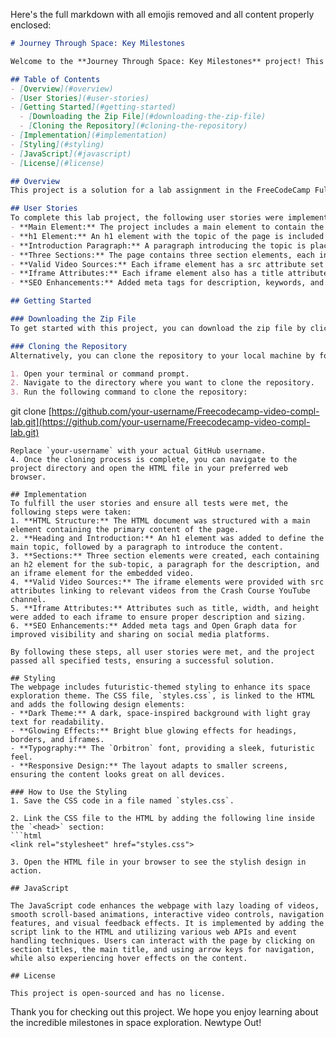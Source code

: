 Here's the full markdown with all emojis removed and all content properly enclosed:

```markdown
# Journey Through Space: Key Milestones

Welcome to the **Journey Through Space: Key Milestones** project! This simple webpage highlights significant moments in the history of space exploration, complete with embedded videos from the Crash Course YouTube channel.

## Table of Contents
- [Overview](#overview)
- [User Stories](#user-stories)
- [Getting Started](#getting-started)
  - [Downloading the Zip File](#downloading-the-zip-file)
  - [Cloning the Repository](#cloning-the-repository)
- [Implementation](#implementation)
- [Styling](#styling)
- [JavaScript](#javascript)
- [License](#license)

## Overview
This project is a solution for a lab assignment in the FreeCodeCamp Full Stack Developer Track, which is a mandatory component of the curriculum. It showcases a series of key milestones in space exploration, from the early days of the Space Race to modern achievements in interplanetary travel. Each section includes an informative video to deepen your understanding of these fascinating topics.

## User Stories
To complete this lab project, the following user stories were implemented and ensured to meet all specifications:
- **Main Element:** The project includes a main element to contain the primary content.
- **h1 Element:** An h1 element with the topic of the page is included at the top.
- **Introduction Paragraph:** A paragraph introducing the topic is placed below the h1 element.
- **Three Sections:** The page contains three section elements, each including an h2 element for the sub-topic, a paragraph for the description, and an iframe element for the embedded video.
- **Valid Video Sources:** Each iframe element has a src attribute set to a valid video from the Crash Course YouTube channel.
- **Iframe Attributes:** Each iframe element also has a title attribute to describe the embedded content, and height and width attributes to set the element to a proper size.
- **SEO Enhancements:** Added meta tags for description, keywords, and Open Graph properties to improve search engine optimization.

## Getting Started

### Downloading the Zip File
To get started with this project, you can download the zip file by clicking on the green "Code" button on the GitHub repository and selecting "Download ZIP".

### Cloning the Repository
Alternatively, you can clone the repository to your local machine by following these steps:

1. Open your terminal or command prompt.
2. Navigate to the directory where you want to clone the repository.
3. Run the following command to clone the repository:
```

git clone [https://github.com/your-username/Freecodecamp-video-compl-lab.git](https://github.com/your-username/Freecodecamp-video-compl-lab.git)

````
Replace `your-username` with your actual GitHub username.
4. Once the cloning process is complete, you can navigate to the project directory and open the HTML file in your preferred web browser.

## Implementation
To fulfill the user stories and ensure all tests were met, the following steps were taken:
1. **HTML Structure:** The HTML document was structured with a main element containing the primary content of the page.
2. **Heading and Introduction:** An h1 element was added to define the main topic, followed by a paragraph to introduce the content.
3. **Sections:** Three section elements were created, each containing an h2 element for the sub-topic, a paragraph for the description, and an iframe element for the embedded video.
4. **Valid Video Sources:** The iframe elements were provided with src attributes linking to relevant videos from the Crash Course YouTube channel.
5. **Iframe Attributes:** Attributes such as title, width, and height were added to each iframe to ensure proper description and sizing.
6. **SEO Enhancements:** Added meta tags and Open Graph data for improved visibility and sharing on social media platforms.

By following these steps, all user stories were met, and the project passed all specified tests, ensuring a successful solution.

## Styling
The webpage includes futuristic-themed styling to enhance its space exploration theme. The CSS file, `styles.css`, is linked to the HTML and adds the following design elements:
- **Dark Theme:** A dark, space-inspired background with light gray text for readability.
- **Glowing Effects:** Bright blue glowing effects for headings, borders, and iframes.
- **Typography:** The `Orbitron` font, providing a sleek, futuristic feel.
- **Responsive Design:** The layout adapts to smaller screens, ensuring the content looks great on all devices.

### How to Use the Styling
1. Save the CSS code in a file named `styles.css`.

2. Link the CSS file to the HTML by adding the following line inside the `<head>` section:
```html
<link rel="stylesheet" href="styles.css">

3. Open the HTML file in your browser to see the stylish design in action.
````
````
## JavaScript

The JavaScript code enhances the webpage with lazy loading of videos, smooth scroll-based animations, interactive video controls, navigation features, and visual feedback effects. It is implemented by adding the script link to the HTML and utilizing various web APIs and event handling techniques. Users can interact with the page by clicking on section titles, the main title, and using arrow keys for navigation, while also experiencing hover effects on the content.

## License

This project is open-sourced and has no license.

````

Thank you for checking out this project. We hope you enjoy learning about the incredible milestones in space exploration.
Newtype Out!

```
```
